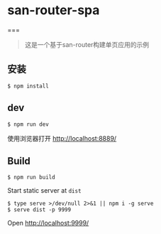 # san-router-spa
===

> 这是一个基于san-router构建单页应用的示例

## 安装

```
$ npm install
```

## dev

```
$ npm run dev
```

使用浏览器打开 <http://localhost:8889/>

## Build

```
$ npm run build
```

Start static server at `dist`

```
$ type serve >/dev/null 2>&1 || npm i -g serve
$ serve dist -p 9999
```

Open <http://localhost:9999/> 
